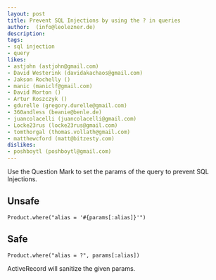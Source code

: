 ```yaml
---
layout: post
title: Prevent SQL Injections by using the ? in queries
author:  (info@leolezner.de)
description: 
tags:
- sql injection
- query
likes:
- astjohn (astjohn@gmail.com)
- David Westerink (davidakachaos@gmail.com)
- Jakson Rochelly ()
- manic (maniclf@gmail.com)
- David Morton ()
- Artur Roszczyk ()
- gdurelle (gregory.durelle@gmail.com)
- 360andless (beanie@benle.de)
- juancolacelli (juancolacelli@gmail.com)
- Locke23rus (locke23rus@gmail.com)
- tomthorgal (thomas.vollath@gmail.com)
- matthewcford (matt@bitzesty.com)
dislikes:
- poshboytl (poshboytl@gmail.com)
---
```

Use the Question Mark to set the params of the query to prevent SQL Injections.

## Unsafe

    Product.where("alias = '#{params[:alias]}'")

## Safe

    Product.where("alias = ?", params[:alias])

ActiveRecord will sanitize the given params.

